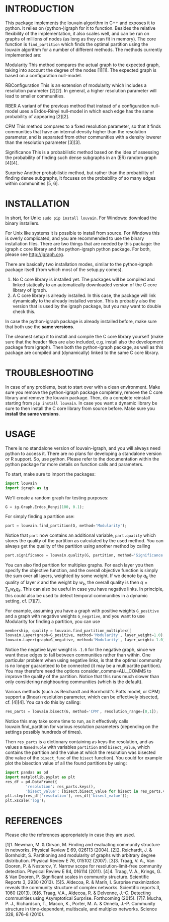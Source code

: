 INTRODUCTION
============

This package implements the louvain algorithm in C++ and exposes it to
python. It relies on (python-)igraph for it to function. Besides the relative
flexibility of the implementation, it also scales well, and can be run on graphs
of millions of nodes (as long as they can fit in memory). The core function is
``find_partition`` which finds the optimal partition using the louvain algorithm for
a number of different methods. The methods currently implemented are:

Modularity
  This method compares the actual graph to the expected graph, taking into
  account the degree of the nodes [1][1]. The expected graph is based on a
  configuration null-model.

RBConfiguration
  This is an extension of modularity which includes a resolution parameter [2][2].
  In general, a higher resolution parameter will lead to smaller communities.

RBER
  A variant of the previous method that instead of a configuration null-model
  uses a Erdös-Rényi null-model in which each edge has the same probability of
  appearing [2][2].

CPM
  This method compares to a fixed resolution parameter, so that it finds
  communities that have an internal density higher than the resolution
  parameter, and is separated from other communities with a density lowerer than
  the resolution parameter [3][3].

Significance
  This is a probabilistic method based on the idea of assessing the probability
  of finding such dense subgraphs in an (ER) random graph [4][4].

Surprise
  Another probabilistic method, but rather than the probability of finding dense
  subgraphs, it focuses on the probability of so many edges within communities
  [5, 6].

INSTALLATION
============

In short, for Unix: ``sudo pip install louvain``.
For Windows: download the binary installers.

For Unix like systems it is possible to install from source. For Windows this is
overly complicated, and you are recommended to use the binary installation files.
There are two things that are needed by this package: the igraph c core library
and the python-igraph python package. For both, please see http://igraph.org.

There are basically two installation modes, similar to the python-igraph package
itself (from which most of the setup.py comes).

1. No C core library is installed yet. The packages will be compiled and linked
   statically to an automatically downloaded version of the C core library of
   igraph.
2. A C core library is already installed. In this case, the package will link
   dynamically to the already installed version. This is probably also the
   version that is used by the igraph package, but you may want to double check
   this.

In case the python-igraph package is already installed before, make sure that
both use the **same versions**.

The cleanest setup it to install and compile the C core library yourself (make
sure that the header files are also included, e.g. install also the development
package from igraph). Then both the python-igraph package, as well as this
package are compiled and (dynamically) linked to the same C core library.

TROUBLESHOOTING
===============

In case of any problems, best to start over with a clean environment. Make sure
you remove the python-igraph package completely, remove the C core library and
remove the louvain package. Then, do a complete reinstall starting from ``pip
install louvain``. In case you want a dynamic library be sure to then install
the C core library from source before. Make sure you **install the same
versions**.

USAGE
=====

There is no standalone version of louvain-igraph, and you will always need
python to access it. There are no plans for developing a standalone version or R
support. So, use python. Please refer to the documentation within the python
package for more details on function calls and parameters.

To start, make sure to import the packages:
```python
import louvain
import igraph as ig
```

We'll create a random graph for testing purposes:
```python
G = ig.Graph.Erdos_Renyi(100, 0.1);
```

For simply finding a partition use:
```python
part = louvain.find_partition(G, method='Modularity');
```

Notice that ``part`` now contains an additional variable, ``part.quality`` which
stores the quality of the partition as calculated by the used method. You can
always get the quality of the partition using another method by calling
```python
part.significance = louvain.quality(G, partition, method='Significance');
```

You can also find partition for multiplex graphs. For each layer you then
specify the objective function, and the overall objective function is simply the
sum over all layers, weighted by some weight. If we denote by $q_k$ the quality
of layer $k$ and the weight by $w_k$, the overall quality is then $q = \sum_k
w_k q_k$.  This can also be useful in case you have negative links. In
principle, this could also be used to detect temporal communities in a dynamic
setting, cf. [7][7].

For example, assuming you have a graph with positive weights ``G_positive`` and
a graph with negative weights ``G_negative``, and you want to use Modularity for
finding a partition, you can use
```python
membership, quality = louvain.find_partition_multiplex([
louvain.Layer(graph=G_positive, method='Modularity', layer_weight=1.0),
louvain.Layer(graph=G_negative, method='Modularity', layer_weight=-1.0)])
```

Notice the negative layer weight is ``-1.0`` for the negative graph, since we
want those edges to fall between communities rather than within. One particular
problem when using negative links, is that the optimal community is no longer
guaranteed to be connected (it may be a multipartite partition). You may
therefore need the options consider_comms=ALL_COMMS to improve the quality of
the partition. Notice that this runs much slower than only considering
neighbouring communities (which is the default).

Various methods (such as Reichardt and Bornholdt's Potts model, or CPM) support
a (linear) resolution parameter, which can be effectively bisected, cf. [4][4]. You
can do this by calling:
```python
res_parts = louvain.bisect(G, method='CPM', resolution_range=[0,1]);
```
Notice this may take some time to run, as it effectively calls
louvain.find_partition for various resolution parameters (depending on the
settings possibly hundreds of times).

Then ``res_parts`` is a dictionary containing as keys the resolution, and as
values a ``NamedTuple`` with variables ``partition`` and ``bisect_value``, which
contains the partition and the value at which the resolution was bisected (the
value of the ``bisect_func`` of the ``bisect`` function). You could for example
plot the bisection value of all the found partitions by using:
```python
import pandas as pd
import matplotlib.pyplot as plt
res_df = pd.DataFrame({
         'resolution': res_parts.keys(),
         'bisect_value': [bisect.bisect_value for bisect in res_parts.values()]});
plt.step(res_df['resolution'], res_df['bisect_value']);
plt.xscale('log');
```

REFERENCES
==========

Please cite the references appropriately in case they are used.

[1]1. Newman, M. & Girvan, M. Finding and evaluating community structure in networks.
      Physical Review E 69, 026113 (2004).
[2]2. Reichardt, J. & Bornholdt, S. Partitioning and modularity of graphs with arbitrary
      degree distribution. Physical Review E 76, 015102 (2007).
[3]3. Traag, V. A., Van Dooren, P. & Nesterov, Y. Narrow scope for resolution-limit-free
      community detection. Physical Review E 84, 016114 (2011).
[4]4. Traag, V. A., Krings, G. & Van Dooren, P. Significant scales in community structure.
      Scientific Reports 3, 2930 (2013).
[5]5. Aldecoa, R. & Marín, I. Surprise maximization reveals the community structure
      of complex networks. Scientific reports 3, 1060 (2013).
[6]6. Traag, V.A., Aldecoa, R. & Delvenne, J.-C. Detecting communities using Asymptotical
      Surprise. Forthcoming (2015).
[7]7. Mucha, P. J., Richardson, T., Macon, K., Porter, M. A. & Onnela, J.-P.
      Community structure in time-dependent, multiscale, and multiplex networks.
      Science 328, 876–8 (2010).
